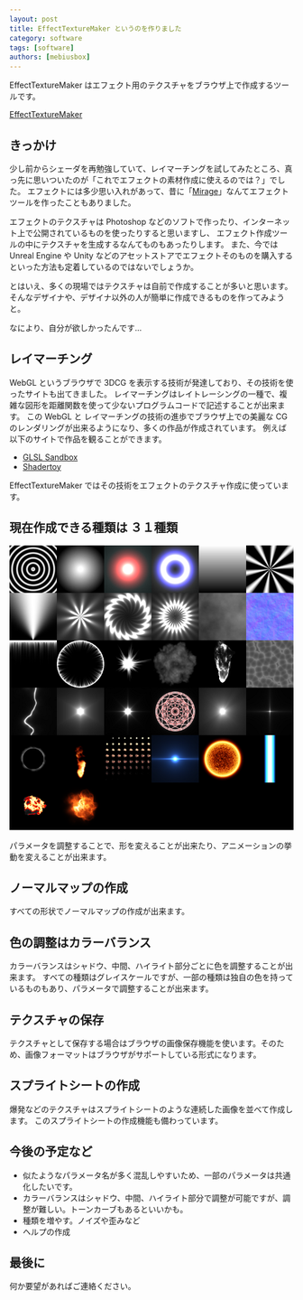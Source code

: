 ```yaml
---
layout: post
title: EffectTextureMaker というのを作りました
category: software
tags: [software]
authors: [mebiusbox]
---
```


EffectTextureMaker はエフェクト用のテクスチャをブラウザ上で作成するツールです。

[EffectTextureMaker](http://mebiusbox.github.io/contents/EffectTextureMaker/)

## きっかけ

少し前からシェーダを再勉強していて、レイマーチングを試してみたところ、真っ先に思いついたのが「これでエフェクトの素材作成に使えるのでは？」でした。
エフェクトには多少思い入れがあって、昔に「[Mirage](http://mebiusbox.github.io/contents/mirage/)」なんてエフェクトツールを作ったこともありました。

エフェクトのテクスチャは Photoshop などのソフトで作ったり、インターネット上で公開されているものを使ったりすると思いますし、
エフェクト作成ツールの中にテクスチャを生成するなんてものもあったりします。
また、今では Unreal Engine や Unity などのアセットストアでエフェクトそのものを購入するといった方法も定着しているのではないでしょうか。

とはいえ、多くの現場ではテクスチャは自前で作成することが多いと思います。
そんなデザイナや、デザイナ以外の人が簡単に作成できるものを作ってみようと。

なにより、自分が欲しかったんです...


## レイマーチング

WebGL というブラウザで 3DCG を表示する技術が発達しており、その技術を使ったサイトも出てきました。
レイマーチングはレイトレーシングの一種で、複雑な図形を距離関数を使って少ないプログラムコードで記述することが出来ます。
この WebGL と レイマーチングの技術の進歩でブラウザ上での美麗な CG のレンダリングが出来るようになり、多くの作品が作成されています。
例えば以下のサイトで作品を観ることができます。

* [GLSL Sandbox](http://glslsandbox.com)
* [Shadertoy](https://www.shadertoy.com)

EffectTextureMaker ではその技術をエフェクトのテクスチャ作成に使っています。


## 現在作成できる種類は ３１種類

![001](/img/post/2017-01-06-EffectTextureMaker-001.png)

パラメータを調整することで、形を変えることが出来たり、アニメーションの挙動を変えることが出来ます。


## ノーマルマップの作成

すべての形状でノーマルマップの作成が出来ます。


## 色の調整はカラーバランス

カラーバランスはシャドウ、中間、ハイライト部分ごとに色を調整することが出来ます。
すべての種類はグレイスケールですが、一部の種類は独自の色を持っているものもあり、パラメータで調整することが出来ます。


## テクスチャの保存

テクスチャとして保存する場合はブラウザの画像保存機能を使います。そのため、画像フォーマットはブラウザがサポートしている形式になります。


## スプライトシートの作成

爆発などのテクスチャはスプライトシートのような連続した画像を並べて作成します。
このスプライトシートの作成機能も備わっています。


## 今後の予定など

* 似たようなパラメータ名が多く混乱しやすいため、一部のパラメータは共通化したいです。
* カラーバランスはシャドウ、中間、ハイライト部分で調整が可能ですが、調整が難しい。トーンカーブもあるといいかも。
* 種類を増やす。ノイズや歪みなど
* ヘルプの作成


## 最後に

何か要望があればご連絡ください。

